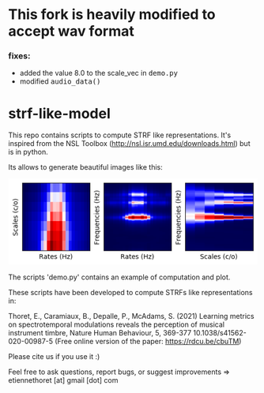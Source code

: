 # This fork is heavily modified to accept wav format

### fixes:
- added the value 8.0 to the <kdb>scale_vec</kbd> in <kbd>demo.py</kbd>
- modified <kbd>audio_data()</kbd>

# strf-like-model
This repo contains scripts to compute STRF like representations. It's inspired from the NSL Toolbox (http://nsl.isr.umd.edu/downloads.html) but is in python.

Its allows to generate beautiful images like this:

![Example](https://github.com/EtienneTho/strf-like-model/blob/main/strf_plots_avg.png)

The scripts 'demo.py' contains an example of computation and plot.

These scripts have been developed to compute STRFs like representations in: 

Thoret, E., Caramiaux, B., Depalle, P., McAdams, S. (2021) Learning metrics on spectrotemporal modulations reveals the perception of musical instrument timbre, Nature Human Behaviour, 5, 369-377 10.1038/s41562-020-00987-5 (Free online version of the paper: https://rdcu.be/cbuTM)

Please cite us if you use it :)

Feel free to ask questions, report bugs, or suggest improvements => etiennethoret [at] gmail [dot] com

